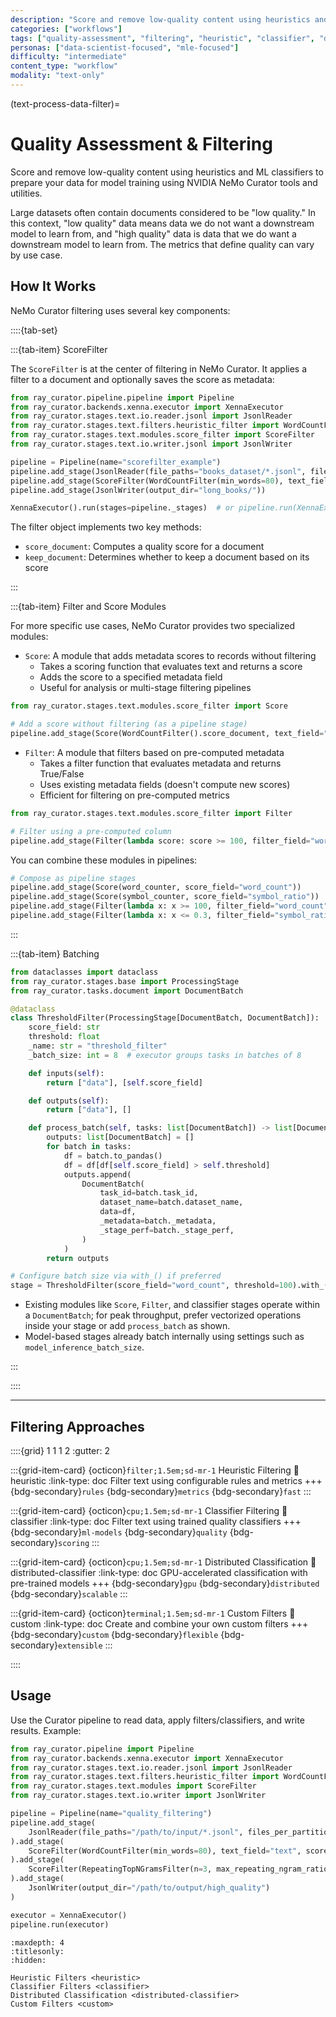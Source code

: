 ```yaml
---
description: "Score and remove low-quality content using heuristics and ML classifiers with comprehensive filtering capabilities"
categories: ["workflows"]
tags: ["quality-assessment", "filtering", "heuristic", "classifier", "distributed", "scoring"]
personas: ["data-scientist-focused", "mle-focused"]
difficulty: "intermediate"
content_type: "workflow"
modality: "text-only"
---
```


(text-process-data-filter)=

# Quality Assessment & Filtering

Score and remove low-quality content using heuristics and ML classifiers to prepare your data for model training using NVIDIA NeMo Curator tools and utilities.

Large datasets often contain documents considered to be "low quality." In this context, "low quality" data means data we do not want a downstream model to learn from, and "high quality" data is data that we do want a downstream model to learn from. The metrics that define quality can vary by use case.

## How It Works

NeMo Curator filtering uses several key components:

::::{tab-set}

:::{tab-item} ScoreFilter

The `ScoreFilter` is at the center of filtering in NeMo Curator. It applies a filter to a document and optionally saves the score as metadata:

```python
from ray_curator.pipeline.pipeline import Pipeline
from ray_curator.backends.xenna.executor import XennaExecutor
from ray_curator.stages.text.io.reader.jsonl import JsonlReader
from ray_curator.stages.text.filters.heuristic_filter import WordCountFilter
from ray_curator.stages.text.modules.score_filter import ScoreFilter
from ray_curator.stages.text.io.writer.jsonl import JsonlWriter

pipeline = Pipeline(name="scorefilter_example")
pipeline.add_stage(JsonlReader(file_paths="books_dataset/*.jsonl", files_per_partition=4))
pipeline.add_stage(ScoreFilter(WordCountFilter(min_words=80), text_field="text", score_field="word_count"))
pipeline.add_stage(JsonlWriter(output_dir="long_books/"))

XennaExecutor().run(stages=pipeline._stages)  # or pipeline.run(XennaExecutor())
```

The filter object implements two key methods:

- `score_document`: Computes a quality score for a document
- `keep_document`: Determines whether to keep a document based on its score

:::

:::{tab-item} Filter and Score Modules

For more specific use cases, NeMo Curator provides two specialized modules:

- `Score`: A module that adds metadata scores to records without filtering
  - Takes a scoring function that evaluates text and returns a score
  - Adds the score to a specified metadata field
  - Useful for analysis or multi-stage filtering pipelines
  
```python
from ray_curator.stages.text.modules.score_filter import Score

# Add a score without filtering (as a pipeline stage)
pipeline.add_stage(Score(WordCountFilter().score_document, text_field="text", score_field="word_count"))
```

- `Filter`: A module that filters based on pre-computed metadata
  - Takes a filter function that evaluates metadata and returns True/False
  - Uses existing metadata fields (doesn't compute new scores)
  - Efficient for filtering on pre-computed metrics
  
```python
from ray_curator.stages.text.modules.score_filter import Filter

# Filter using a pre-computed column
pipeline.add_stage(Filter(lambda score: score >= 100, filter_field="word_count"))
```

You can combine these modules in pipelines:

```python
# Compose as pipeline stages
pipeline.add_stage(Score(word_counter, score_field="word_count"))
pipeline.add_stage(Score(symbol_counter, score_field="symbol_ratio"))
pipeline.add_stage(Filter(lambda x: x >= 100, filter_field="word_count"))
pipeline.add_stage(Filter(lambda x: x <= 0.3, filter_field="symbol_ratio"))
```

:::

:::{tab-item} Batching

```python
from dataclasses import dataclass
from ray_curator.stages.base import ProcessingStage
from ray_curator.tasks.document import DocumentBatch

@dataclass
class ThresholdFilter(ProcessingStage[DocumentBatch, DocumentBatch]):
    score_field: str
    threshold: float
    _name: str = "threshold_filter"
    _batch_size: int = 8  # executor groups tasks in batches of 8

    def inputs(self):
        return ["data"], [self.score_field]

    def outputs(self):
        return ["data"], []

    def process_batch(self, tasks: list[DocumentBatch]) -> list[DocumentBatch]:
        outputs: list[DocumentBatch] = []
        for batch in tasks:
            df = batch.to_pandas()
            df = df[df[self.score_field] > self.threshold]
            outputs.append(
                DocumentBatch(
                    task_id=batch.task_id,
                    dataset_name=batch.dataset_name,
                    data=df,
                    _metadata=batch._metadata,
                    _stage_perf=batch._stage_perf,
                )
            )
        return outputs

# Configure batch size via with_() if preferred
stage = ThresholdFilter(score_field="word_count", threshold=100).with_(batch_size=8)
```

- Existing modules like `Score`, `Filter`, and classifier stages operate within a `DocumentBatch`; for peak throughput, prefer vectorized operations inside your stage or add `process_batch` as shown.
- Model-based stages already batch internally using settings such as `model_inference_batch_size`.

:::

::::

---

## Filtering Approaches

::::{grid} 1 1 1 2
:gutter: 2

:::{grid-item-card} {octicon}`filter;1.5em;sd-mr-1` Heuristic Filtering
:link: heuristic
:link-type: doc
Filter text using configurable rules and metrics
+++
{bdg-secondary}`rules`
{bdg-secondary}`metrics`
{bdg-secondary}`fast`
:::

:::{grid-item-card} {octicon}`cpu;1.5em;sd-mr-1` Classifier Filtering
:link: classifier
:link-type: doc
Filter text using trained quality classifiers
+++
{bdg-secondary}`ml-models`
{bdg-secondary}`quality`
{bdg-secondary}`scoring`
:::

:::{grid-item-card} {octicon}`cpu;1.5em;sd-mr-1` Distributed Classification
:link: distributed-classifier
:link-type: doc
GPU-accelerated classification with pre-trained models
+++
{bdg-secondary}`gpu`
{bdg-secondary}`distributed`
{bdg-secondary}`scalable`
:::

:::{grid-item-card} {octicon}`terminal;1.5em;sd-mr-1` Custom Filters
:link: custom
:link-type: doc
Create and combine your own custom filters
+++
{bdg-secondary}`custom`
{bdg-secondary}`flexible`
{bdg-secondary}`extensible`
:::

::::

## Usage

Use the Curator pipeline to read data, apply filters/classifiers, and write results. Example:

```python
from ray_curator.pipeline import Pipeline
from ray_curator.backends.xenna.executor import XennaExecutor
from ray_curator.stages.text.io.reader.jsonl import JsonlReader
from ray_curator.stages.text.filters.heuristic_filter import WordCountFilter, RepeatingTopNGramsFilter
from ray_curator.stages.text.modules import ScoreFilter
from ray_curator.stages.text.io.writer import JsonlWriter

pipeline = Pipeline(name="quality_filtering")
pipeline.add_stage(
    JsonlReader(file_paths="/path/to/input/*.jsonl", files_per_partition=4)
).add_stage(
    ScoreFilter(WordCountFilter(min_words=80), text_field="text", score_field="word_count")
).add_stage(
    ScoreFilter(RepeatingTopNGramsFilter(n=3, max_repeating_ngram_ratio=0.18), text_field="text")
).add_stage(
    JsonlWriter(output_dir="/path/to/output/high_quality")
)

executor = XennaExecutor()
pipeline.run(executor)
```

```{toctree}
:maxdepth: 4
:titlesonly:
:hidden:

Heuristic Filters <heuristic>
Classifier Filters <classifier>
Distributed Classification <distributed-classifier>
Custom Filters <custom>
```
